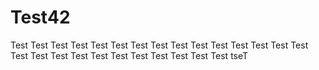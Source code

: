 # Test42
Test Test Test Test Test Test Test Test Test Test Test Test Test Test Test Test Test Test Test Test Test Test Test Test Test Test tseT
